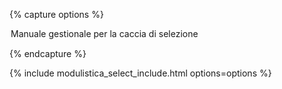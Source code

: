 {% capture options %}
<option value="https://www.regione.umbria.it/documents/18/468346/Manuale+caccia+selezione/25c47ffa-94e3-4ae8-82cb-42029a167b8d">Manuale gestionale per la caccia di selezione </option>

{% endcapture %}

{% include modulistica_select_include.html options=options %}
